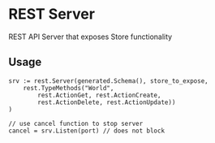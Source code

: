 # REST Server
REST API Server that exposes Store functionality

## Usage
```
srv := rest.Server(generated.Schema(), store_to_expose,
    rest.TypeMethods("World",
        rest.ActionGet, rest.ActionCreate,
        rest.ActionDelete, rest.ActionUpdate))
)

// use cancel function to stop server
cancel = srv.Listen(port) // does not block
```

